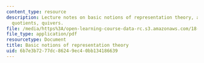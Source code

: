 ```yaml
---
content_type: resource
description: Lecture notes on basic notions of representation theory, algebras, representations,
  quotients, quivers.
file: /media/https%3A/open-learning-course-data-rc.s3.amazonaws.com/18-712-introduction-to-representation-theory-fall-2010/6b7e3b7277dc86249ec40bb134186639_MIT18_712F10_ch1.pdf
file_type: application/pdf
resourcetype: Document
title: Basic notions of representation theory
uid: 6b7e3b72-77dc-8624-9ec4-0bb134186639
---
```

